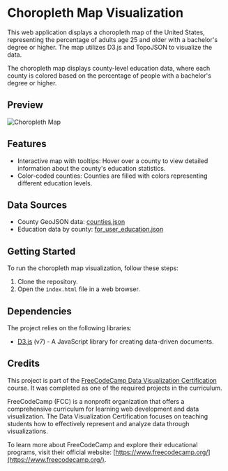 # Choropleth Map Visualization
This web application displays a choropleth map of the United States, representing the percentage of adults age 25 and older with a bachelor's degree or higher. The map utilizes D3.js and TopoJSON to visualize the data.

The choropleth map displays county-level education data, where each county is colored based on the percentage of people with a bachelor's degree or higher.

## Preview

![Choropleth Map](choropleth-map.jpg)

## Features
- Interactive map with tooltips: Hover over a county to view detailed information about the county's education statistics.
- Color-coded counties: Counties are filled with colors representing different education levels.

## Data Sources
- County GeoJSON data: [counties.json](https://cdn.freecodecamp.org/testable-projects-fcc/data/choropleth_map/counties.json)
- Education data by county: [for_user_education.json](https://cdn.freecodecamp.org/testable-projects-fcc/data/choropleth_map/for_user_education.json)

## Getting Started
To run the choropleth map visualization, follow these steps:

1. Clone the repository.
2. Open the `index.html` file in a web browser.

## Dependencies
The project relies on the following libraries:

- [D3.js](https://d3js.org/) (v7) - A JavaScript library for creating data-driven documents.

## Credits
This project is part of the [FreeCodeCamp Data Visualization Certification](https://www.freecodecamp.org/learn/data-visualization/) course. It was completed as one of the required projects in the curriculum.

FreeCodeCamp (FCC) is a nonprofit organization that offers a comprehensive curriculum for learning web development and data visualization. The Data Visualization Certification focuses on teaching students how to effectively represent and analyze data through visualizations.

To learn more about FreeCodeCamp and explore their educational programs, visit their official website: [https://www.freecodecamp.org/](https://www.freecodecamp.org/).


